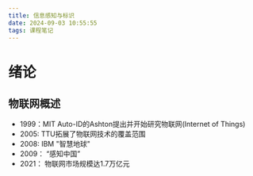 ```yaml
---
title: 信息感知与标识
date: 2024-09-03 10:55:55
tags: 课程笔记
---
```

# 绪论

## 物联网概述

- 1999：MIT Auto-ID的Ashton提出并开始研究物联网(Internet of Things)
- 2005: TTU拓展了物联网技术的覆盖范围
- 2008: IBM "智慧地球"
- 2009： “感知中国”
- 2021： 物联网市场规模达1.7万亿元

